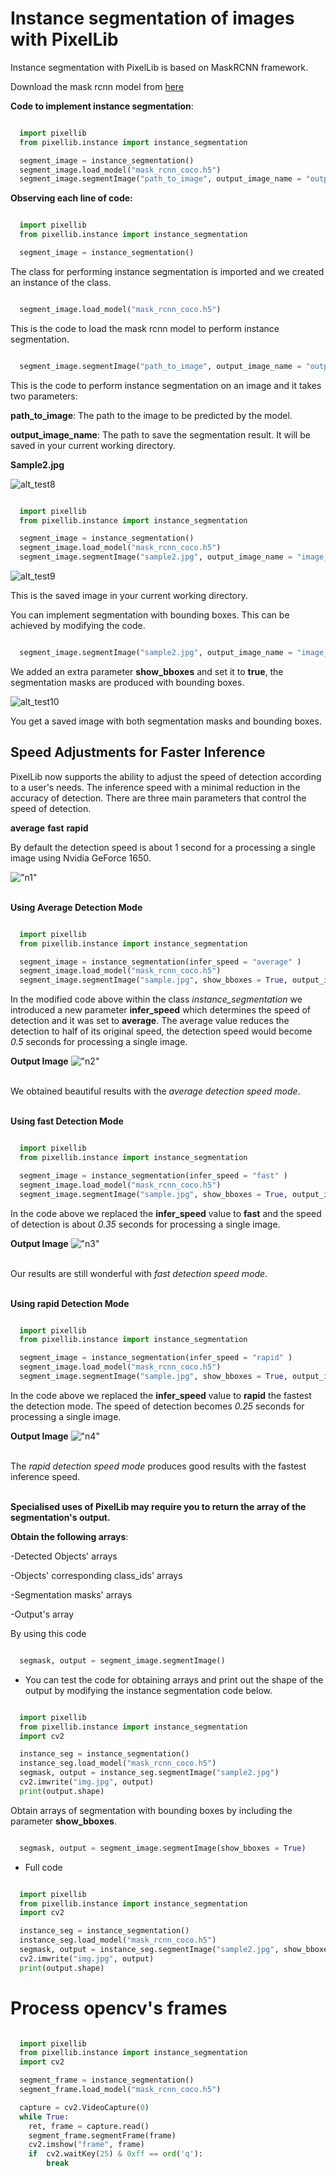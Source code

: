 # Instance segmentation of images with PixelLib

Instance segmentation with PixelLib is based on MaskRCNN framework.

Download the mask rcnn model from [here](https://github.com/ayoolaolafenwa/PixelLib/releases/download/1.2/mask_rcnn_coco.h5)

**Code to implement instance segmentation**:

```python

  import pixellib
  from pixellib.instance import instance_segmentation

  segment_image = instance_segmentation()
  segment_image.load_model("mask_rcnn_coco.h5") 
  segment_image.segmentImage("path_to_image", output_image_name = "output_image_path")
```
**Observing each line of code:**

```python

  import pixellib
  from pixellib.instance import instance_segmentation

  segment_image = instance_segmentation()
```
The class for performing instance segmentation is imported and we created an instance of the class.

```python

  segment_image.load_model("mask_rcnn_coco.h5") 
```
This is the code to load the mask rcnn model to perform instance segmentation. 

```python

  segment_image.segmentImage("path_to_image", output_image_name = "output_image_path")
```
This is the code to perform instance segmentation on an image and it takes two parameters:

  **path_to_image**: The path to the image to be predicted by the model.

  **output_image_name**: The path to save the segmentation result. It will be saved in your current working directory.

**Sample2.jpg**

![alt_test8](Images/cycle.jpg)


```python

  import pixellib
  from pixellib.instance import instance_segmentation

  segment_image = instance_segmentation()
  segment_image.load_model("mask_rcnn_coco.h5") 
  segment_image.segmentImage("sample2.jpg", output_image_name = "image_new.jpg")
```

![alt_test9](Images/result1.jpg)


This is the saved image in your current working directory. 

You can implement segmentation with bounding boxes. This can be achieved by modifying the code.

```python

  segment_image.segmentImage("sample2.jpg", output_image_name = "image_new.jpg", show_bboxes = True)

```
We added an extra parameter **show_bboxes** and set it to **true**, the segmentation masks are produced with bounding boxes.

![alt_test10](Images/result2.jpg)

You get a saved image with both segmentation masks and bounding boxes.

## Speed Adjustments for Faster Inference
PixelLib now supports the ability to adjust the speed of detection according to a user's needs. The inference speed with a minimal reduction in the accuracy of detection. There are three main parameters that control the speed of detection.

**average**
**fast**
**rapid**

By default the detection speed is about 1 second for a processing a single image using Nvidia GeForce 1650.

!["n1"](Images/speed_sample.jpg) <br/> <br/>

**Using Average Detection Mode**
```python

  import pixellib
  from pixellib.instance import instance_segmentation

  segment_image = instance_segmentation(infer_speed = "average" )
  segment_image.load_model("mask_rcnn_coco.h5") 
  segment_image.segmentImage("sample.jpg", show_bboxes = True, output_image_name = "new.jpg")
```
In the modified code above within the class *instance_segmentation* we introduced a new parameter **infer_speed** which determines the speed of detection and it was set to **average**. The average value reduces the detection to half of its original speed, the detection speed would become *0.5* seconds for processing a single image.

**Output Image**
!["n2"](Images/average.jpg) <br/> <br/>

We obtained beautiful results with the *average detection speed mode*. <br/> <br/>

**Using fast Detection  Mode**
```python

  import pixellib
  from pixellib.instance import instance_segmentation

  segment_image = instance_segmentation(infer_speed = "fast" )
  segment_image.load_model("mask_rcnn_coco.h5") 
  segment_image.segmentImage("sample.jpg", show_bboxes = True, output_image_name = "new.jpg")
```
In the code above we replaced the **infer_speed**  value to **fast** and the speed of detection is about *0.35* seconds for processing a single image.

**Output Image**
!["n3"](Images/fast.jpg) <br/> <br/>

Our results are still wonderful with *fast detection speed mode*. <br/> <br/>


**Using rapid Detection Mode**
```python

  import pixellib
  from pixellib.instance import instance_segmentation

  segment_image = instance_segmentation(infer_speed = "rapid" )
  segment_image.load_model("mask_rcnn_coco.h5") 
  segment_image.segmentImage("sample.jpg", show_bboxes = True, output_image_name = "new.jpg")
```
In the code above we replaced the **infer_speed**  value to **rapid** the fastest the detection mode. The speed of detection  becomes 
*0.25* seconds for processing a single image.


**Output Image**
!["n4"](Images/rapid.jpg) <br/> <br/>

The *rapid detection speed mode* produces good results with the fastest inference speed. <br/> <br/>


**Specialised uses of PixelLib may require you to return the array of the segmentation's output.**

**Obtain the following arrays**:

-Detected Objects' arrays

-Objects' corresponding class_ids' arrays

-Segmentation masks' arrays

-Output's array

By using this code

```python

  segmask, output = segment_image.segmentImage()
```



* You can test the code for obtaining arrays and print out the shape of the output by modifying the instance segmentation code below.

``` python

  import pixellib
  from pixellib.instance import instance_segmentation
  import cv2

  instance_seg = instance_segmentation()
  instance_seg.load_model("mask_rcnn_coco.h5")
  segmask, output = instance_seg.segmentImage("sample2.jpg")
  cv2.imwrite("img.jpg", output)
  print(output.shape)
```

Obtain arrays of segmentation with bounding boxes by including the parameter **show_bboxes**.

```python

  segmask, output = segment_image.segmentImage(show_bboxes = True)

```
* Full code

```python

  import pixellib
  from pixellib.instance import instance_segmentation
  import cv2

  instance_seg = instance_segmentation()
  instance_seg.load_model("mask_rcnn_coco.h5")
  segmask, output = instance_seg.segmentImage("sample2.jpg", show_bboxes= True)
  cv2.imwrite("img.jpg", output)
  print(output.shape)

``` 


# Process opencv's frames 

```python

  import pixellib
  from pixellib.instance import instance_segmentation
  import cv2

  segment_frame = instance_segmentation()
  segment_frame.load_model("mask_rcnn_coco.h5")

  capture = cv2.VideoCapture(0)
  while True:
    ret, frame = capture.read()
    segment_frame.segmentFrame(frame)
    cv2.imshow("frame", frame)
    if  cv2.waitKey(25) & 0xff == ord('q'):
        break
```    